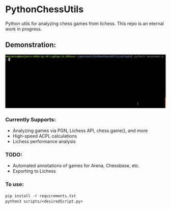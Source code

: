 # PythonChessUtils
Python utils for analyzing chess games from lichess. This repo is an eternal work in progress.

## Demonstration:
![high speed analysis of GM Tang's hyperbullet](./assets/demo.gif)

### Currently Supports:
 - Analyzing games via PGN, Lichess API, chess.game(), and more
 - High-speed ACPL calculations
 - Lichess performance analysis

### TODO:
 - Automated annotations of games for Arena, Chessbase, etc.
 - Exporting to Lichess

### To use:
`pip install -r requirements.txt`  
`python3 scripts/<desiredScript.py>`  


